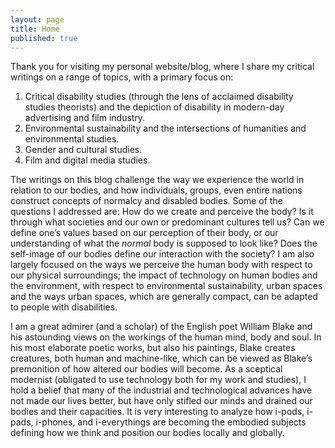 ```yaml
---
layout: page
title: Home
published: true
---
```


<span class="versal t9">T</span>hank you for visiting my personal website/blog, where I share my critical writings on a range of topics, with a primary focus on:

1. Critical disability studies (through the lens of acclaimed disability studies theorists) and the depiction of disability in modern-day advertising and film industry.
2. Environmental sustainability and the intersections of humanities and environmental studies.
3. Gender and cultural studies.
4. Film and digital media studies.

The writings on this blog challenge the way we experience the world in relation to our bodies, and how individuals, groups, even entire nations construct concepts of normalcy and disabled bodies. Some of the questions I addressed are: 
How do we create and perceive the body? Is it through what societies and our own or predominant cultures tell us? Can we define one’s values based on our perception of their body, or our understanding of what the *normal* body is supposed to look like? Does the self-image of our bodies define our interaction with the society? I am also largely focused on the ways we perceive the human body with respect to our physical surroundings; the impact of technology on human bodies and the environment, with respect to environmental sustainability, urban spaces and the ways urban spaces, which are generally compact, can be adapted to people with disabilities.

I am a great admirer (and a scholar) of the English poet William Blake and his astounding views on the workings of the human mind, body and soul. In his most elaborate poetic works, but also his paintings, Blake creates creatures, both human and machine-like, which can be viewed as Blake’s premonition of how altered our bodies will become. As a sceptical modernist (obligated to use technology both for my work and studies), I hold a belief that many of the industrial and technological advances have not made our lives better, but have only stifled our minds and drained our bodies and their capacities. It is very interesting to analyze how i-pods, i-pads, i-phones, and i-everythings are becoming the embodied subjects defining how we think and position our bodies locally and globally.
